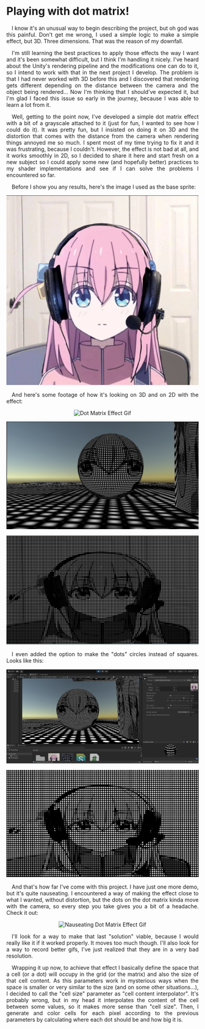 # Playing with dot matrix!

<div align="justify">

&emsp;I know it's an unusual way to begin describing the project, but oh god was this painful. Don't get me wrong, I used a simple logic to make a simple effect, but 3D. Three dimensions. That was the reason of my downfall. 

&emsp;I'm still learning the best practices to apply those effects the way I want and it's been somewhat difficult, but I think I'm handling it nicely. I've heard about the Unity's rendering pipeline and the modifications one can do to it, so I intend to work with that in the next project I develop. The problem is that I had never worked with 3D before this and I discovered that rendering gets different depending on the distance between the camera and the object being rendered... Now I'm thinking that I should've expected it, but I'm glad I faced this issue so early in the journey, because I was able to learn a lot from it.

&emsp;Well, getting to the point now, I've developed a simple dot matrix effect with a bit of a grayscale attached to it (just for fun, I wanted to see how I could do it). It was pretty fun, but I insisted on doing it on 3D and the distortion that comes with the distance from the camera when rendering things annoyed me so much. I spent most of my time trying to fix it and it was frustrating, because I couldn't. However, the effect is not bad at all, and it works smoothly in 2D, so I decided to share it here and start fresh on a new subject so I could apply some new (and hopefully better) practices to my shader implementations and see if I can solve the problems I encountered so far.

&emsp;Before I show you any results, here's the image I used as the base sprite:

</div>

<div align="center">

![Original Image](./readme-assets/image.png)

</div>

<div align="justify">

&emsp;And here's some footage of how it's looking on 3D and on 2D with the effect:

</div>

<div align="center">

![Dot Matrix Effect Gif](./readme-assets/dot-matrix.gif)

![Dot Matrix Effect on 3D Sphere](./readme-assets/example1.png)

![Dot Matrix Effect on 2D image](./readme-assets/example2.png)

</div>

<div align="justify">

&emsp;I even added the option to make the "dots" circles instead of squares. Looks like this:

</div>

<div align="center">

![Dot Matrix Effect With Circular Dots](./readme-assets/example3.png)

![Dot Matrix Effect With Circular Dots](./readme-assets/example4.png)

</div>

<div align="justify">

&emsp;And that's how far I've come with this project. I have just one more demo, but it's quite nauseating. I encountered a way of making the effect close to what I wanted, without distortion, but the dots on the dot matrix kinda move with the camera, so every step you take gives you a bit of a headache. Check it out:

</div>

<div align="center">

![Nauseating Dot Matrix Effect Gif](./readme-assets/nauseating-dot-matrix.gif)

</div>

<div align="justify">

&emsp;I'll look for a way to make that last "solution" viable, because I would really like it if it worked properly. It moves too much though. I'll also look for a way to record better gifs, I've just realized that they are in a very bad resolution.

&emsp;Wrapping it up now, to achieve that effect I basically define the space that a cell (or a dot) will occupy in the grid (or the matrix) and also the size of that cell content. As this parameters work in mysterious ways when the space is smaller or very similar to the size (and on some other situations...), I decided to call the "cell size" parameter as "cell content interpolator". It's probably wrong, but in my head it interpolates the content of the cell between some values, so it makes more sense than "cell size". Then, I generate and color cells for each pixel according to the previous parameters by calculating where each dot should be and how big it is.

</div>